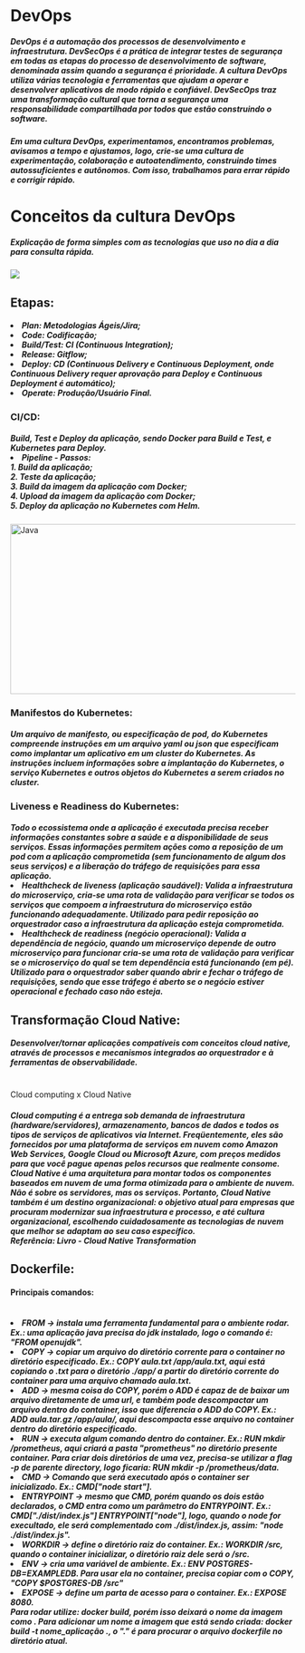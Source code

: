 # <h1> DevOps </h1>

<h5>DevOps é a automação dos processos de desenvolvimento e infraestrutura. DevSecOps é a prática de integrar testes de segurança em todas as etapas do processo de desenvolvimento de software, denominada assim quando a segurança é prioridade. A cultura DevOps utiliza várias tecnologia e ferramentas que ajudam a operar e desenvolver aplicativos de modo rápido e confiável. DevSecOps traz uma transformação cultural que torna a segurança uma responsabilidade compartilhada por todos que estão construindo o software. <br> </h5>
<h5>Em uma cultura DevOps, experimentamos, encontramos problemas, avisamos a tempo e ajustamos, logo, crie-se uma cultura de experimentação, colaboração e autoatendimento, construindo times autossuficientes e autônomos. Com isso, trabalhamos para errar rápido e corrigir rápido.</h5>


<h1>Conceitos da cultura DevOps</h1>
<h5>Explicação de forma simples com as tecnologias que uso no dia a dia para consulta rápida.</h5>

<img src="https://miro.medium.com/max/1400/1*O76HIkmAb_ackQ94hUHMPw.png"> </img>

<h2>Etapas:</h2>
<h5>
<li>Plan:  Metodologias Ágeis/Jira;
<br><li>Code: Codificação;
<br><li>Build/Test: CI (Continuous Integration);
<br><li>Release: Gitflow;
<br><li>Deploy: CD (Continuous Delivery e Continuous Deployment, onde Continuous Delivery requer aprovação para Deploy e Continuous Deployment é automático);
<br><li>Operate: Produção/Usuário Final.
</h5>

<h3>CI/CD:</h3> 
<h5> Build, Test e Deploy da aplicação, sendo Docker para Build e Test, e Kubernetes para Deploy.
<br><li>Pipeline - Passos:
<br>1. Build da aplicação;
<br>2. Teste da aplicação;
<br>3. Build da imagem da aplicação com Docker;
<br>4. Upload da imagem da aplicação com Docker;
<br>5. Deploy da aplicação no Kubernetes com Helm.
</h5>
<img align="center" alt="Java" height="300" width="700" src="https://media.licdn.com/dms/image/C5112AQGN4vNFRhAZIA/article-cover_image-shrink_600_2000/0/1561044324742?e=2147483647&v=beta&t=6ZXnwkmoNcroRad2lHMtWNyt43vQnV2aL42xcfJpFZI"> </img> <br>


<h3>Manifestos do Kubernetes:</h3>
<h5>
Um arquivo de manifesto, ou especificação de pod, do Kubernetes compreende instruções em um arquivo yaml ou json que especificam como implantar um aplicativo em um cluster do Kubernetes. As instruções incluem informações sobre a implantação do Kubernetes, o serviço Kubernetes e outros objetos do Kubernetes a serem criados no cluster.
</h5>

<h3>Liveness e Readiness do Kubernetes:</h3>
<h5>
Todo o ecossistema onde a aplicação é executada precisa receber informações constantes sobre a saúde e a disponibilidade de seus serviços. Essas informações permitem ações como a reposição de um pod com a aplicação comprometida (sem funcionamento de algum dos seus serviços) e a liberação do tráfego de requisições para essa aplicação. <br>
<li>Healthcheck de liveness (aplicação saudável): Valida a infraestrutura do microserviço, cria-se uma rota de validação para verificar se todos os serviços que compoem a infraestrutura do microserviço estão funcionando adequadamente. Utilizado para pedir reposição ao orquestrador caso a infraestrutura da aplicação esteja comprometida.<br>
<li>Healthcheck de readiness (negócio operacional): Valida a dependência de negócio, quando um microserviço depende de outro microserviço para funcionar cria-se uma rota de validação para verificar se o microserviço do qual se tem dependência está funcionando (em pé). Utilizado para o orquestrador saber quando abrir e fechar o tráfego de requisições, sendo que esse tráfego é aberto se o negócio estiver operacional e fechado caso não esteja.
</h5>

<h2>Transformação Cloud Native: </h2>
<h5> Desenvolver/tornar aplicações compatíveis com conceitos cloud native, através de processos e mecanismos integrados ao orquestrador e à ferramentas de observabilidade.</h5> <br> 
</h3> Cloud computing x Cloud Native  </h3>
<h5> Cloud computing é a entrega sob demanda de infraestrutura (hardware/servidores), armazenamento, bancos de dados e todos os tipos de serviços de aplicativos via Internet. Freqüentemente, eles são fornecidos por uma plataforma de serviços em nuvem como Amazon Web Services, Google Cloud ou Microsoft Azure, com preços medidos para que você pague apenas pelos recursos que realmente consome. <br>
Cloud Native é uma arquitetura para montar todos os componentes baseados em nuvem de uma forma otimizada para o ambiente de nuvem. Não é sobre os servidores, mas os serviços. Portanto, Cloud Native também é um destino organizacional: o objetivo atual para empresas que procuram modernizar sua infraestrutura e processo, e até cultura organizacional, escolhendo cuidadosamente as tecnologias de nuvem que melhor se adaptam ao seu caso específico.
<br> Referência: Livro - Cloud Native Transformation
</h5>


<h2>Dockerfile: </h2>
<h4>Principais comandos: </h4>
<h5>
<br><li>FROM -> instala uma ferramenta fundamental para o ambiente rodar. Ex.: uma aplicação java precisa do jdk instalado, logo o comando é: "FROM openujdk".
<br><li>COPY -> copiar um arquivo do diretório corrente para o container no diretório especificado. Ex.: COPY aula.txt /app/aula.txt, aqui está copiando o .txt para o diretório ./app/ a partir do diretório corrente do container para uma arquivo chamado aula.txt.
<br><li>ADD -> mesma coisa do COPY, porém o ADD é capaz de de baixar um arquivo diretamente de uma url, e também pode descompactar um arquivo dentro do container, isso que diferencia o ADD do COPY. Ex.: ADD aula.tar.gz /app/aula/, aqui descompacta esse arquivo no container dentro do diretório especificado.
<br><li>RUN -> executa algum comando dentro do container. Ex.: RUN mkdir /prometheus, aqui criará a pasta "prometheus" no diretório presente container. Para criar dois diretórios de uma vez, precisa-se utilizar a flag -p de parente directory, logo ficaria: RUN mkdir -p /prometheus/data.
<br><li>CMD -> Comando que será executado após o container ser inicializado. Ex.: CMD["node start"].
<br><li>ENTRYPOINT -> mesmo que CMD, porém quando os dois estão declarados, o CMD entra como um parâmetro do ENTRYPOINT. Ex.: CMD["./dist/index.js"] ENTRYPOINT["node"], logo, quando o node for execultado, ele será complementado com ./dist/index.js, assim: "node ./dist/index.js".
<br><li>WORKDIR -> define o diretório raiz do container. Ex.: WORKDIR /src, quando o container inicializar, o diretório raiz dele será o /src.
<br><li>ENV -> cria uma variável de ambiente. Ex.: ENV POSTGRES-DB=EXAMPLEDB. Para usar ela no container, precisa copiar com o COPY, "COPY $POSTGRES-DB /src"
<br><li>EXPOSE -> define um parta de acesso para o container. Ex.: EXPOSE 8080.
<br>Para rodar utilize: docker build, porém isso deixará o nome da imagem como <none>. Para adicionar um nome a imagem que está sendo criada: docker build -t nome_aplicação ., o "." é para procurar o arquivo dockerfile no diretório atual.
</h5>
